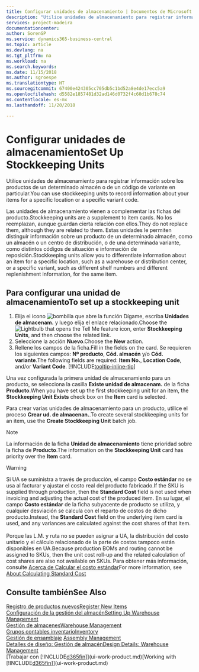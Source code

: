 ```yaml
---
title: Configurar unidades de almacenamiento | Documentos de Microsoft
description: "Utilice unidades de almacenamiento para registrar información sobre los productos de un determinado almacén o de un código de variante en particular."
services: project-madeira
documentationcenter: 
author: SorenGP
ms.service: dynamics365-business-central
ms.topic: article
ms.devlang: na
ms.tgt_pltfrm: na
ms.workload: na
ms.search.keywords: 
ms.date: 11/15/2018
ms.author: sgroespe
ms.translationtype: HT
ms.sourcegitcommit: 67400e424305cc705db5c1bd52a8e4de17ecc5a9
ms.openlocfilehash: d5582e1857481d32ad146d0732f4c60d1b678c74
ms.contentlocale: es-mx
ms.lasthandoff: 11/20/2018

---
```

# <a name="set-up-stockkeeping-units"></a><span data-ttu-id="3e4d3-103">Configurar unidades de almacenamiento</span><span class="sxs-lookup"><span data-stu-id="3e4d3-103">Set Up Stockkeeping Units</span></span>
<span data-ttu-id="3e4d3-104">Utilice unidades de almacenamiento para registrar información sobre los productos de un determinado almacén o de un código de variante en particular.</span><span class="sxs-lookup"><span data-stu-id="3e4d3-104">You can use stockkeeping units to record information about your items for a specific location or a specific variant code.</span></span>  

 <span data-ttu-id="3e4d3-105">Las unidades de almacenamiento vienen a complementar las fichas del producto.</span><span class="sxs-lookup"><span data-stu-id="3e4d3-105">Stockkeeping units are a supplement to item cards.</span></span> <span data-ttu-id="3e4d3-106">No los reemplazan, aunque guardan cierta relación con ellos.</span><span class="sxs-lookup"><span data-stu-id="3e4d3-106">They do not replace them, although they are related to them.</span></span> <span data-ttu-id="3e4d3-107">Estas unidades le permiten distinguir información sobre un producto de un determinado almacén, como un almacén o un centro de distribución, o de una determinada variante, como distintos códigos de situación e información de reposición.</span><span class="sxs-lookup"><span data-stu-id="3e4d3-107">Stockkeeping units allow you to differentiate information about an item for a specific location, such as a warehouse or distribution center, or a specific variant, such as different shelf numbers and different replenishment information, for the same item.</span></span>  

## <a name="to-set-up-a-stockkeeping-unit"></a><span data-ttu-id="3e4d3-108">Para configurar una unidad de almacenamiento</span><span class="sxs-lookup"><span data-stu-id="3e4d3-108">To set up a stockkeeping unit</span></span>  

1.  <span data-ttu-id="3e4d3-109">Elija el icono ![bombilla que abre la función Dígame](media/ui-search/search_small.png "Dígame que desea hacer"), escriba **Unidades de almacenam.** y luego elija el enlace relacionado.</span><span class="sxs-lookup"><span data-stu-id="3e4d3-109">Choose the ![Lightbulb that opens the Tell Me feature](media/ui-search/search_small.png "Tell me what you want to do") icon, enter **Stockkeeping Units**, and then choose the related link.</span></span>  
2.  <span data-ttu-id="3e4d3-110">Seleccione la acción **Nuevo**.</span><span class="sxs-lookup"><span data-stu-id="3e4d3-110">Choose the **New** action.</span></span>  
3.  <span data-ttu-id="3e4d3-111">Rellene los campos de la ficha.</span><span class="sxs-lookup"><span data-stu-id="3e4d3-111">Fill in the fields on the card.</span></span> <span data-ttu-id="3e4d3-112">Se requieren los siguientes campos: **Nº producto**, **Cód. almacén** y/o **Cód. variante**.</span><span class="sxs-lookup"><span data-stu-id="3e4d3-112">The following fields are required: **Item No.**, **Location Code**, and/or **Variant Code**.</span></span> [!INCLUDE[tooltip-inline-tip](includes/tooltip-inline-tip_md.md)]  

<span data-ttu-id="3e4d3-113">Una vez configurada la primera unidad de almacenamiento para un producto, se selecciona la casilla **Existe unidad de almacenam.** de la ficha **Producto**.</span><span class="sxs-lookup"><span data-stu-id="3e4d3-113">When you have set up the first stockkeeping unit for an item, the **Stockkeeping Unit Exists** check box on the **Item** card is selected.</span></span>  

<span data-ttu-id="3e4d3-114">Para crear varias unidades de almacenamiento para un producto, utilice el proceso **Crear ud. de almacenan.**.</span><span class="sxs-lookup"><span data-stu-id="3e4d3-114">To create several stockkeeping units for an item, use the **Create Stockkeeping Unit** batch job.</span></span>  

> [!NOTE]  
>  <span data-ttu-id="3e4d3-115">La información de la ficha **Unidad de almacenamiento** tiene prioridad sobre la ficha de **Producto**.</span><span class="sxs-lookup"><span data-stu-id="3e4d3-115">The information on the **Stockkeeping Unit** card has priority over the **Item** card.</span></span>

> [!Warning]
> <span data-ttu-id="3e4d3-116">Si UA se suministra a través de producción, el campo **Costo estándar** no se usa al facturar y ajustar el costo real del producto fabricado.</span><span class="sxs-lookup"><span data-stu-id="3e4d3-116">If the SKU is supplied through production, then the **Standard Cost** field is not used when invoicing and adjusting the actual cost of the produced item.</span></span> <span data-ttu-id="3e4d3-117">En su lugar, el campo **Costo estándar** de la ficha subyacente de producto se utiliza, y cualquier desviación se calcula con el reparto de costos de dicho producto.</span><span class="sxs-lookup"><span data-stu-id="3e4d3-117">Instead, the **Standard Cost** field on the underlying item card is used, and any variances are calculated against the cost shares of that item.</span></span><br /><br />
> <span data-ttu-id="3e4d3-118">Porque las L.M. y ruta no se pueden asignar a UA, la distribución del costo unitario y el cálculo relacionado de la parte de costos tampoco están disponibles en UA.</span><span class="sxs-lookup"><span data-stu-id="3e4d3-118">Because production BOMs and routing cannot be assigned to SKUs, then the unit cost roll-up and the related calculation of cost shares are also not available on SKUs.</span></span> <span data-ttu-id="3e4d3-119">Para obtener más información, consulte [Acerca de Calcular el costo estándar](finance-about-calculating-standard-cost.md)</span><span class="sxs-lookup"><span data-stu-id="3e4d3-119">For more information, see [About Calculating Standard Cost](finance-about-calculating-standard-cost.md)</span></span>

## <a name="see-also"></a><span data-ttu-id="3e4d3-120">Consulte también</span><span class="sxs-lookup"><span data-stu-id="3e4d3-120">See Also</span></span>  
[<span data-ttu-id="3e4d3-121">Registro de productos nuevos</span><span class="sxs-lookup"><span data-stu-id="3e4d3-121">Register New Items</span></span>](inventory-how-register-new-items.md)  
[<span data-ttu-id="3e4d3-122">Configuración de la gestión del almacén</span><span class="sxs-lookup"><span data-stu-id="3e4d3-122">Setting Up Warehouse Management</span></span>](warehouse-setup-warehouse.md)  
[<span data-ttu-id="3e4d3-123">Gestión de almacenes</span><span class="sxs-lookup"><span data-stu-id="3e4d3-123">Warehouse Management</span></span>](warehouse-manage-warehouse.md)  
[<span data-ttu-id="3e4d3-124">Grupos contables inventario</span><span class="sxs-lookup"><span data-stu-id="3e4d3-124">Inventory</span></span>](inventory-manage-inventory.md)  
<span data-ttu-id="3e4d3-125">[Gestión de ensamblaje](assembly-assemble-items.md)  </span><span class="sxs-lookup"><span data-stu-id="3e4d3-125">[Assembly Management](assembly-assemble-items.md)  </span></span>  
[<span data-ttu-id="3e4d3-126">Detalles de diseño: Gestión de almacén</span><span class="sxs-lookup"><span data-stu-id="3e4d3-126">Design Details: Warehouse Management</span></span>](design-details-warehouse-management.md)  
<span data-ttu-id="3e4d3-127">[Trabajar con [!INCLUDE[d365fin](includes/d365fin_md.md)]](ui-work-product.md)</span><span class="sxs-lookup"><span data-stu-id="3e4d3-127">[Working with [!INCLUDE[d365fin](includes/d365fin_md.md)]](ui-work-product.md)</span></span>  

